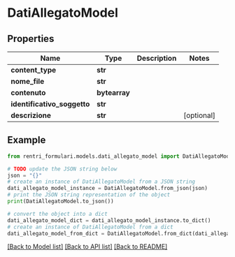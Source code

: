 # DatiAllegatoModel


## Properties

Name | Type | Description | Notes
------------ | ------------- | ------------- | -------------
**content_type** | **str** |  | 
**nome_file** | **str** |  | 
**contenuto** | **bytearray** |  | 
**identificativo_soggetto** | **str** |  | 
**descrizione** | **str** |  | [optional] 

## Example

```python
from rentri_formulari.models.dati_allegato_model import DatiAllegatoModel

# TODO update the JSON string below
json = "{}"
# create an instance of DatiAllegatoModel from a JSON string
dati_allegato_model_instance = DatiAllegatoModel.from_json(json)
# print the JSON string representation of the object
print(DatiAllegatoModel.to_json())

# convert the object into a dict
dati_allegato_model_dict = dati_allegato_model_instance.to_dict()
# create an instance of DatiAllegatoModel from a dict
dati_allegato_model_from_dict = DatiAllegatoModel.from_dict(dati_allegato_model_dict)
```
[[Back to Model list]](../README.md#documentation-for-models) [[Back to API list]](../README.md#documentation-for-api-endpoints) [[Back to README]](../README.md)


